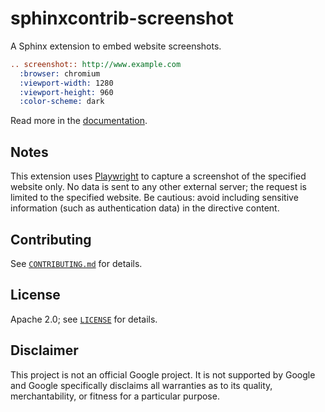 # sphinxcontrib-screenshot

A Sphinx extension to embed website screenshots.

```rst
.. screenshot:: http://www.example.com
  :browser: chromium
  :viewport-width: 1280
  :viewport-height: 960
  :color-scheme: dark
```

Read more in the [documentation](https://sphinxcontrib-screenshot.readthedocs.io).

## Notes

This extension uses [Playwright](https://playwright.dev) to capture a screenshot of the specified website only.
No data is sent to any other external server; the request is limited to the specified website.
Be cautious: avoid including sensitive information (such as authentication data) in the directive content.

## Contributing

See [`CONTRIBUTING.md`](CONTRIBUTING.md) for details.

## License

Apache 2.0; see [`LICENSE`](LICENSE) for details.

## Disclaimer

This project is not an official Google project. It is not supported by
Google and Google specifically disclaims all warranties as to its quality,
merchantability, or fitness for a particular purpose.
